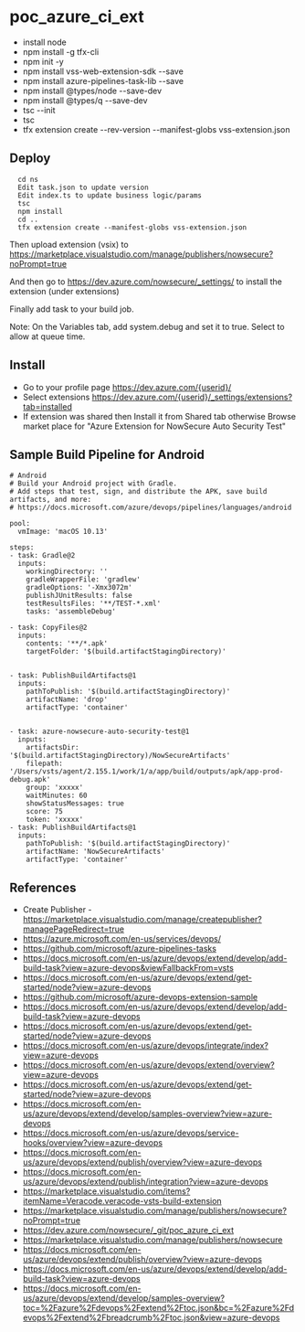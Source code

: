# poc_azure_ci_ext

- install node
- npm install -g tfx-cli
- npm init -y
- npm install vss-web-extension-sdk --save
- npm install azure-pipelines-task-lib --save
- npm install @types/node --save-dev
- npm install @types/q --save-dev
- tsc --init
- tsc
- tfx extension create --rev-version --manifest-globs vss-extension.json

## Deploy
```
  cd ns
  Edit task.json to update version
  Edit index.ts to update business logic/params
  tsc
  npm install
  cd ..
  tfx extension create --manifest-globs vss-extension.json
```
Then upload extension (vsix) to https://marketplace.visualstudio.com/manage/publishers/nowsecure?noPrompt=true

And then go to https://dev.azure.com/nowsecure/_settings/ to install the extension (under extensions)

Finally add task to your build job.

Note: On the Variables tab, add system.debug and set it to true. Select to allow at queue time.

## Install
- Go to your profile page https://dev.azure.com/{userid}/
- Select extensions https://dev.azure.com/{userid}/_settings/extensions?tab=installed
- If extension was shared then Install it from Shared tab otherwise Browse market place for "Azure Extension for NowSecure Auto Security Test"


## Sample Build Pipeline for Android
```
# Android
# Build your Android project with Gradle.
# Add steps that test, sign, and distribute the APK, save build artifacts, and more:
# https://docs.microsoft.com/azure/devops/pipelines/languages/android

pool:
  vmImage: 'macOS 10.13'

steps:
- task: Gradle@2
  inputs:
    workingDirectory: ''
    gradleWrapperFile: 'gradlew'
    gradleOptions: '-Xmx3072m'
    publishJUnitResults: false
    testResultsFiles: '**/TEST-*.xml'
    tasks: 'assembleDebug'
    
- task: CopyFiles@2
  inputs:
    contents: '**/*.apk'
    targetFolder: '$(build.artifactStagingDirectory)'


- task: PublishBuildArtifacts@1
  inputs:
    pathToPublish: '$(build.artifactStagingDirectory)'
    artifactName: 'drop'
    artifactType: 'container'
    

- task: azure-nowsecure-auto-security-test@1
  inputs:
    artifactsDir: '$(build.artifactStagingDirectory)/NowSecureArtifacts'
    filepath: '/Users/vsts/agent/2.155.1/work/1/a/app/build/outputs/apk/app-prod-debug.apk'
    group: 'xxxxx'
    waitMinutes: 60
    showStatusMessages: true
    score: 75
    token: 'xxxxx'
- task: PublishBuildArtifacts@1
  inputs:
    pathToPublish: '$(build.artifactStagingDirectory)'
    artifactName: 'NowSecureArtifacts'
    artifactType: 'container'
```

## References
- Create Publisher - https://marketplace.visualstudio.com/manage/createpublisher?managePageRedirect=true
- https://azure.microsoft.com/en-us/services/devops/
- https://github.com/microsoft/azure-pipelines-tasks
- https://docs.microsoft.com/en-us/azure/devops/extend/develop/add-build-task?view=azure-devops&viewFallbackFrom=vsts
- https://docs.microsoft.com/en-us/azure/devops/extend/get-started/node?view=azure-devops
- https://github.com/microsoft/azure-devops-extension-sample
- https://docs.microsoft.com/en-us/azure/devops/extend/develop/add-build-task?view=azure-devops
- https://docs.microsoft.com/en-us/azure/devops/extend/get-started/node?view=azure-devops
- https://docs.microsoft.com/en-us/azure/devops/integrate/index?view=azure-devops
- https://docs.microsoft.com/en-us/azure/devops/extend/overview?view=azure-devops
- https://docs.microsoft.com/en-us/azure/devops/extend/get-started/node?view=azure-devops
- https://docs.microsoft.com/en-us/azure/devops/extend/develop/samples-overview?view=azure-devops
- https://docs.microsoft.com/en-us/azure/devops/service-hooks/overview?view=azure-devops
- https://docs.microsoft.com/en-us/azure/devops/extend/publish/overview?view=azure-devops
- https://docs.microsoft.com/en-us/azure/devops/extend/publish/integration?view=azure-devops
- https://marketplace.visualstudio.com/items?itemName=Veracode.veracode-vsts-build-extension
- https://marketplace.visualstudio.com/manage/publishers/nowsecure?noPrompt=true
- https://dev.azure.com/nowsecure/_git/poc_azure_ci_ext
- https://marketplace.visualstudio.com/manage/publishers/nowsecure
- https://docs.microsoft.com/en-us/azure/devops/extend/publish/overview?view=azure-devops
- https://docs.microsoft.com/en-us/azure/devops/extend/develop/add-build-task?view=azure-devops
- https://docs.microsoft.com/en-us/azure/devops/extend/develop/samples-overview?toc=%2Fazure%2Fdevops%2Fextend%2Ftoc.json&bc=%2Fazure%2Fdevops%2Fextend%2Fbreadcrumb%2Ftoc.json&view=azure-devops
